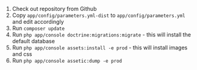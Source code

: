 1. Check out repository from Github
2. Copy ``app/config/parameters.yml-dist`` to ``app/config/parameters.yml`` and edit accordingly
3. Run ``composer update``
4. Run ``php app/console doctrine:migrations:migrate`` - this will install the default database
5. Run ``php app/console assets:install -e prod`` - this will install images and css
6. Run ``php app/console assetic:dump -e prod``
